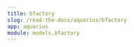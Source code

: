 ```yaml
---
title: bfactory
slug: /read-the-docs/aquarius/bfactory
app: aquarius
module: models.bfactory
---
```

